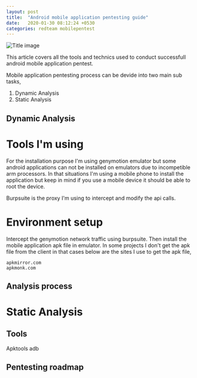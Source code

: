 ```yaml
---
layout: post
title:  "Android mobile application pentesting guide"
date:   2020-01-30 08:12:24 +0530
categories: redteam mobilepentest
---
```


![Title image](https://images.pexels.com/photos/887751/pexels-photo-887751.jpeg)

This article covers all the tools and technics used to conduct successfull android mobile application pentest.

Mobile application pentesting process can be devide into two main sub tasks,
1. Dynamic Analysis
2. Static Analysis

## Dynamic Analysis

# Tools I'm using

For the installation purpose I'm using genymotion emulator but some android applications can not be installed on emulators due to incompetible arm processors. In that situations I'm using a mobile phone to install the application but keep in mind if you use a mobile device it should be able to root the device.

Burpsuite is the proxy I'm using to intercept and modify the api calls. 

# Environment setup
Intercept the genymotion network traffic using burpsuite. Then install the mobile application apk file in emulator. In some projects I don't get the apk file from the client in that cases below are the sites I use to get the apk file,
```
apkmirror.com
apkmonk.com
```

## Analysis process


# Static Analysis

## Tools
Apktools
adb

## Pentesting roadmap






